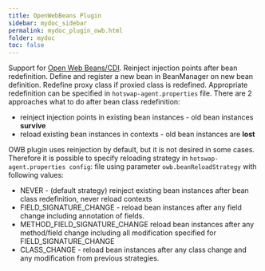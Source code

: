 ```yaml
---
title: OpenWebBeans Plugin
sidebar: mydoc_sidebar
permalink: mydoc_plugin_owb.html
folder: mydoc
toc: false
---
```


Support for [Open Web Beans/CDI](http://openwebbeans.apache.org/). Reinject injection points after bean redefinition. Define and register a new bean 
in BeanManager on new bean definition. Redefine proxy class if proxied class is redefined. Appropriate redefinition can be specified in `hotswap-agent.properties` file.
There are 2 approaches what to do after bean class redefinition:

* reinject injection points in existing bean instances - old bean instances **survive**
* reload existing bean instances in contexts - old bean instances are **lost**

OWB plugin uses reinjection by default, but it is not desired in some cases. Therefore it is possible to specify reloading strategy
in `hotswap-agent.properties config`: file using parameter `owb.beanReloadStrategy` with following values:

* NEVER - (default strategy) reinject existing bean instances after bean class redefinition, never reload contexts
* FIELD_SIGNATURE_CHANGE - reload bean instances after any field change including annotation of fields.
* METHOD_FIELD_SIGNATURE_CHANGE reload bean instances after any method/field change including all modification specified for FIELD_SIGNATURE_CHANGE
* CLASS_CHANGE - reload bean instances after any class change and any modification from previous strategies.
